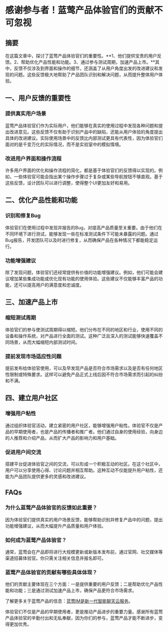# 感谢参与者！蓝莺产品体验官们的贡献不可忽视


## 摘要

在这篇文章中，探讨了蓝莺产品体验官们的重要性。**1、他们提供宝贵的用户反馈。2、帮助优化产品性能和功能。3、通过参与测试周期，加速产品上市。**其中，反馈不仅涉及到界面和操作的细节，还涵盖了从用户角度出发的改进建议和发现的问题。这些反馈极大地帮助了产品团队识别和解决问题，从而提升整体用户体验。

## 一、用户反馈的重要性

### 提供真实用户场景

蓝莺产品体验官们作为实际用户，他们能够在真实的使用过程中发现各种问题和提出改进意见。这些反馈不仅有助于识别产品中的缺陷，还能从用户体验的角度提出具体的改进建议。实际使用场景中的反馈比内部测试更具有代表性，因为体验官们面对的是千变万化的实际情况，而不是实验室中的模拟情境。

### 改进用户界面和操作流程

许多用户界面的优化和操作流程的简化，都是基于体验官们的反馈得以实现的。例如，一些体验官可能会指出某个操作步骤过于复杂或某些导航按钮不够直观。基于这些反馈，设计团队可以进行调整，使得整个UI更加友好和易用。

## 二、优化产品性能和功能

### 识别和修复Bug

体验官们在使用过程中发现并报告的Bug，对提高产品质量至关重要。由于他们在不同环境下进行测试，能够发现一些在标准测试条件下可能未暴露的问题。通过Bug报告，开发团队可以及时进行修复，从而确保产品在各种情况下都能稳定运行。

### 功能增强建议

除了发现问题，体验官们还经常提供有价值的功能增强建议。例如，他们可能会建议增加某些集成功能或优化现有功能的使用体验。这些建议不仅能够丰富产品的功能，还可以提高用户的满意度和忠诚度。

## 三、加速产品上市

### 缩短测试周期

体验官们的参与使测试周期得以缩短。他们分布在不同的地区和行业，使用不同的设备和操作系统，对产品进行全面的测试。这种广泛且深入的测试能够快速覆盖不同场景，从而大幅缩短内部测试时间。

### 提前发现市场适应性问题

提前发布给体验官使用，可以及早发现产品是否符合市场需求以及是否有任何地区性限制或特殊要求。这样可以避免产品正式上线后因不符合市场需求而引起的纠纷和不满。

## 四、建立用户社区

### 增强用户粘性

通过组织体验官活动，建立紧密的用户社区，能够增强用户粘性。体验官不仅是产品的早期使用者，也是产品的传播者和推广者。他们通过自身的使用经验，向身边的人推荐和介绍产品，从而扩大产品的影响力和用户基础。

### 促进用户间交流

搭建平台促进体验官之间的交流，可以形成一个积极互动的社区。在这个社区中，用户可以分享使用心得、讨论问题并相互帮助。这种互动不仅能提升用户粘性，还能为产品团队提供更多的灵感和改进建议。

## FAQs

### **为什么蓝莺产品体验官的反馈如此重要？**

因为体验官们提供真实的用户场景反馈，能够帮助识别并修复产品中的问题，提出功能增强建议，从而大幅提升产品质量和用户体验。

### **如何成为蓝莺产品体验官？**

通常，蓝莺会在产品即将进行大规模更新或新版本发布前，通过官网、社交媒体等渠道招募体验官。你只需关注相关信息并报名即可。

### **蓝莺产品体验官的贡献有哪些具体体现？**

他们的贡献主要体现在三个方面：一是提供重要的用户反馈；二是帮助优化产品性能和功能；三是通过测试加速产品上市，确保产品更符合市场需求。

了解更多关于蓝莺产品的信息：[蓝莺IM是新一代智能聊天云服务](https://www.lanyingim.com)。

体验官们不仅是产品的早期使用者，更是推动产品进步的重要力量。感谢所有蓝莺产品体验官的辛勤付出和无私奉献，因为你们的参与，蓝莺产品才能不断进步，变得更加优秀。